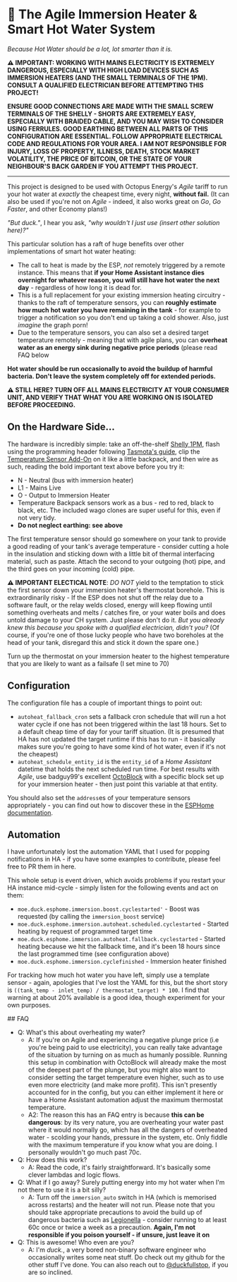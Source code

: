 # 🐙 The Agile Immersion Heater & Smart Hot Water System

_Because Hot Water should be a lot, lot smarter than it is._


**⚠️ IMPORTANT: WORKING WITH MAINS ELECTRICITY IS EXTREMELY DANGEROUS, ESPECIALLY WITH HIGH LOAD DEVICES SUCH AS IMMERSION HEATERS (AND THE SMALL TERMINALS OF THE 1PM). CONSULT A QUALIFIED ELECTRICIAN BEFORE ATTEMPTING THIS PROJECT!**

**ENSURE GOOD CONNECTIONS ARE MADE WITH THE SMALL SCREW TERMINALS OF THE SHELLY - SHORTS ARE EXTREMELY EASY, ESPECIALLY WITH BRAIDED CABLE, AND YOU MAY WISH TO CONSIDER USING FERRULES. GOOD EARTHING BETWEEN ALL PARTS OF THIS CONFIGURATION ARE ESSENTIAL. FOLLOW APPROPRIATE ELECTRICAL CODE AND REGULATIONS FOR YOUR AREA. I AM NOT RESPONSIBLE FOR INJURY, LOSS OF PROPERTY, ILLNESS, DEATH, STOCK MARKET VOLATILITY, THE PRICE OF BITCOIN, OR THE STATE OF YOUR NEIGHBOUR'S BACK GARDEN IF YOU ATTEMPT THIS PROJECT.**

___

This project is designed to be used with Octopus Energy's _Agile_ tariff to run your hot water at _exactly_ the cheapest time, every night, **without fail.** (It can also be used if you're not on _Agile_ - indeed, it also works great on _Go_, _Go Faster_, and other Economy plans!)

_"But duck."_, I hear you ask, _"why wouldn't I just use (insert other solution here)?"_

This particular solution has a raft of huge benefits over other implementations of smart hot water heating:

  * The call to heat is made by the ESP, _not_ remotely triggered by a remote instance. This means that **if your Home Assistant instance dies overnight for whatever reason, you will still have hot water the next day** - regardless of how long it is dead for.
  * This is a full replacement for your existing immersion heating circuitry - thanks to the raft of temperature sensors, you can **roughly estimate how much hot water you have remaining in the tank** - for example to trigger a notification so you don't end up taking a cold shower. Also, just _imagine_ the graph porn!
  * Due to the temperature sensors, you can also set a desired target temperature remotely - meaning that with agile plans, you can **overheat water as an energy sink during negative price periods** (please read FAQ below

**Hot water should be run occasionally to avoid the buildup of harmful bacteria. Don't leave the system completely off for extended periods.**

**⚠️ STILL HERE? TURN OFF ALL MAINS ELECTRICITY AT YOUR CONSUMER UNIT, AND VERIFY THAT WHAT YOU ARE WORKING ON IS ISOLATED BEFORE PROCEEDING.**

## On the Hardware Side...

The hardware is incredibly simple: take an off-the-shelf [Shelly 1PM](https://shop.shelly.cloud/shelly-1pm-wifi-smart-home-automation-1), flash using the programming header following [Tasmota's guide](https://tasmota.github.io/docs/devices/Shelly-1PM/#serial-flashing), clip the [Temperature Sensor Add-On](https://shop.shelly.cloud/temperature-sensor-addon-for-shelly-1-1pm-wifi-smart-home-automation#312) on it like a little backpack, and then wire as such, reading the bold important text above before you try it:

  * N - Neutral (bus with immersion heater)
  * L1 - Mains Live
  * O - Output to Immersion Heater
  * Temperature Backpack sensors work as a bus - red to red, black to black, etc. The included wago clones are super useful for this, even if not very tidy.
  * **Do not neglect earthing: see above**

The first temperature sensor should go somewhere on your tank to provide a good reading of your tank's average temperature - consider cutting a hole in the insulation and sticking down with a little bit of thermal interfacing material, such as paste. Attach the second to your outgoing (hot) pipe, and the third goes on your incoming (cold) pipe.

**⚠️ IMPORTANT ELECTICAL NOTE**: _DO NOT_ yield to the temptation to stick the first sensor down your immersion heater's thermostat borehole. This is extraordinarily risky - If the ESP does not shut off the relay due to a software fault, or the relay welds closed, energy will keep flowing until something overheats and melts / catches fire, or your water boils and does untold damage to your CH system. Just please don't do it. _But you already knew this because you spoke with a qualified electrician, didn't you?_ (Of course, if you're one of those lucky people who have two boreholes at the head of your tank, disregard this and stick it down the spare one.)

Turn up the thermostat on your immersion heater to the highest temperature that you are likely to want as a failsafe (I set mine to 70)

## Configuration

The configuration file has a couple of important things to point out:

  * `autoheat_fallback_cron` sets a fallback cron schedule that will run a hot water cycle if one has not been triggered within the last 18 hours. Set to a default cheap time of day for your tariff situation. (It is presumed that HA has not updated the target runtime if this has to run - it basically makes sure you're going to have some kind of hot water, even if it's not the cheapest)
  * `autoheat_schedule_entity_id` is the `entity_id` of a _Home Assistant_ datetime that holds the next scheduled run time. For best results with _Agile_, use badguy99's excellent [OctoBlock](https://github.com/badguy99/octoblock) with a specific block set up for your immersion heater - then just point this variable at that entity.

You should also set the `address`es of your temperature sensors appropriately - you can find out how to discover these in the [ESPHome documentation](https://esphome.io/components/sensor/dallas.html?highlight=dallas#getting-sensor-ids). 

## Automation

I have unfortunately lost the automation YAML that I used for popping notifications in HA - if you have some examples to contribute, please feel free to PR them in here.

This whole setup is event driven, which avoids problems if you restart your HA instance mid-cycle - simply listen for the following events and act on them:

 * `moe.duck.esphome.immersion.boost.cyclestarted'` - Boost was requested (by calling the `immersion_boost` service)
 * `moe.duck.esphome.immersion.autoheat.scheduled.cyclestarted` - Started heating by request of programmed target time
 * `moe.duck.esphome.immersion.autoheat.fallback.cyclestarted` - Started heating because we hit the fallback time, and it's been 18 hours since the last programmed time (see configuration above)
 * `moe.duck.esphome.immersion.cyclefinished` - Immersion heater finished

For tracking how much hot water you have left, simply use a template sensor - again, apologies that I've lost the YAML for this, but the short story is `((tank_temp - inlet_temp) / thermostat_target) * 100`. I find that warning at about 20% available is a good idea, though experiment for your own purposes.


## FAQ

 * Q: What's this about overheating my water?
   * A: If you're on Agile and experiencing a negative plunge price (i.e you're being paid to use electricity), you can really take advantage of the situation by turning on as much as humanly possible. Running this setup in combination with OctoBlock will already make the most of the deepest part of the plunge, but you might also want to consider setting the target temperature even higher, such as to use even more electricity (and make more profit). This isn't presently accounted for in the config, but you can either implement it here or have a Home Assistant automation adjust the maximum thermostat temperature.
   * A2: The reason this has an FAQ entry is because **this can be dangerous**: by its very nature, you are overheating your water past where it would normally go, which has all the dangers of overheated water - scolding your hands, pressure in the system, etc. Only fiddle with the maximum temperature if you know what you are doing. I personally wouldn't go much past 70c. 
  * Q: How does this work?
    * A: Read the code, it's fairly straightforward. It's basically some clever lambdas and logic flows.
  * Q: What if I go away? Surely putting energy into my hot water when I'm not there to use it is a bit silly?
    * A: Turn off the `immersion_auto` switch in HA (which is memorised across restarts) and the heater will not run. Please note that you should take appropriate precautions to avoid the build up of dangerous bacteria such as [Legionella](https://www.hse.gov.uk/healthservices/legionella.htm) - consider running to at least 60c once or twice a week as a precaution. **Again, I'm not responsible if you poison yourself - if unsure, just leave it on**
  * Q: This is awesome! Who even are you?
    * A: I'm _duck._, a very bored non-binary software engineer who occasionally writes some neat stuff. Do check out my github for the other stuff I've done. You can also reach out to [@duckfullstop](https://twitter.com/duckfullstop), if you are so inclined.

